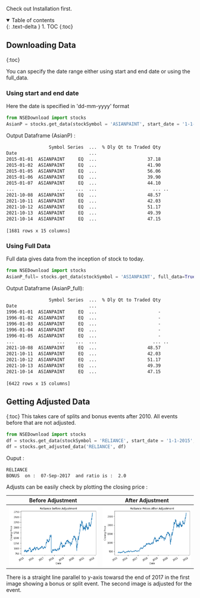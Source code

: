 Check out Installation first.
<details open markdown="block">
  <summary>
    Table of contents
  </summary>
  {: .text-delta }
1. TOC
{:toc}
</details>

## **Downloading Data**
{:toc}

You can specify the date range either using start and end date or using the full_data. 

### **Using start and end date** 
Here the date is specified in 'dd-mm-yyyy' format

```python
from NSEDownload import stocks
AsianP = stocks.get_data(stockSymbol = 'ASIANPAINT', start_date = '1-1-2015', end_date = '1-1-2022')
```
Output Dataframe (AsianP) :
```
                Symbol Series  ...  % Dly Qt to Traded Qty   
Date                           ...                           
2015-01-01  ASIANPAINT     EQ  ...                   37.18   
2015-01-02  ASIANPAINT     EQ  ...                   41.90   
2015-01-05  ASIANPAINT     EQ  ...                   56.06   
2015-01-06  ASIANPAINT     EQ  ...                   39.90   
2015-01-07  ASIANPAINT     EQ  ...                   44.10   
...                ...    ...  ...                     ... ..
2021-10-08  ASIANPAINT     EQ  ...                   48.57   
2021-10-11  ASIANPAINT     EQ  ...                   42.03   
2021-10-12  ASIANPAINT     EQ  ...                   51.17   
2021-10-13  ASIANPAINT     EQ  ...                   49.39   
2021-10-14  ASIANPAINT     EQ  ...                   47.15  

[1681 rows x 15 columns]
```
### **Using Full Data**
Full data gives data from the inception of stock to today.
```python
from NSEDownload import stocks
AsianP_full= stocks.get_data(stockSymbol = 'ASIANPAINT', full_data=True)
```

Output Dataframe (AsianP_full):
```
                Symbol Series  ...  % Dly Qt to Traded Qty   
Date                           ...                           
1996-01-01  ASIANPAINT     EQ  ...                       -   
1996-01-02  ASIANPAINT     EQ  ...                       -   
1996-01-03  ASIANPAINT     EQ  ...                       -   
1996-01-04  ASIANPAINT     EQ  ...                       -   
1996-01-05  ASIANPAINT     EQ  ...                       -   
...                ...    ...  ...                     ... ..
2021-10-08  ASIANPAINT     EQ  ...                   48.57   
2021-10-11  ASIANPAINT     EQ  ...                   42.03   
2021-10-12  ASIANPAINT     EQ  ...                   51.17   
2021-10-13  ASIANPAINT     EQ  ...                   49.39   
2021-10-14  ASIANPAINT     EQ  ...                   47.15   

[6422 rows x 15 columns]
```


## **Getting Adjusted Data**
{:toc}
This takes care of splits and bonus events after 2010. All events before that are not adjusted.

```python
from NSEDownload import stocks
df = stocks.get_data(stockSymbol = 'RELIANCE', start_date = '1-1-2015', end_date = '1-1-2022')
df = stocks.get_adjusted_data('RELIANCE', df)
```
Ouput :
```
RELIANCE
BONUS  on :  07-Sep-2017  and ratio is :  2.0
```
Adjusts can be easily check by plotting the closing price :

|   Before Adjustment 	|   After Adjustment 	| 
| :--------:	        |   :--------:	        |
|<img src = "Pre_adjustment.png">            |<img src = "Post_adjustment.png">    |

There is a straight line parallel to y-axis towarsd the end of 2017 in the first image showing a bonus or split event. The second image is adjusted for the event.